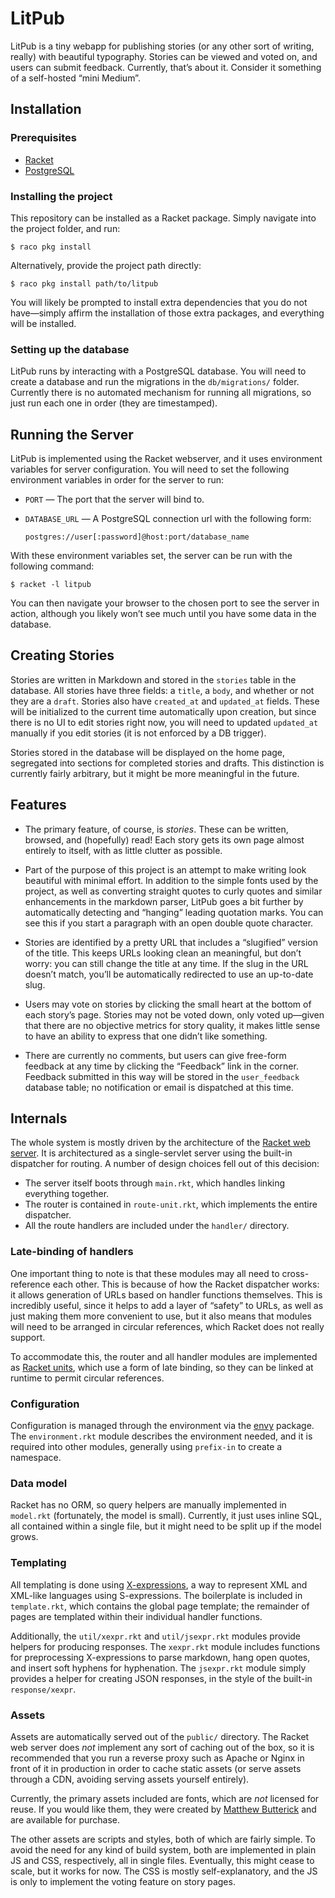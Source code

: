 # LitPub

LitPub is a tiny webapp for publishing stories (or any other sort of writing, really) with beautiful typography. Stories can be viewed and voted on, and users can submit feedback. Currently, that’s about it. Consider it something of a self-hosted “mini Medium”.

## Installation

### Prerequisites

- [Racket][racket]
- [PostgreSQL][postgres]

### Installing the project

This repository can be installed as a Racket package. Simply navigate into the project folder, and run:

```
$ raco pkg install
```

Alternatively, provide the project path directly:

```
$ raco pkg install path/to/litpub
```

You will likely be prompted to install extra dependencies that you do not have—simply affirm the installation of those extra packages, and everything will be installed.

### Setting up the database

LitPub runs by interacting with a PostgreSQL database. You will need to create a database and run the migrations in the `db/migrations/` folder. Currently there is no automated mechanism for running all migrations, so just run each one in order (they are timestamped).

## Running the Server

LitPub is implemented using the Racket webserver, and it uses environment variables for server configuration. You will need to set the following environment variables in order for the server to run:

  - `PORT` — The port that the server will bind to.
  - `DATABASE_URL` — A PostgreSQL connection url with the following form:

     ```
     postgres://user[:password]@host:port/database_name
     ```

With these environment variables set, the server can be run with the following command:

```
$ racket -l litpub
```

You can then navigate your browser to the chosen port to see the server in action, although you likely won’t see much until you have some data in the database.

## Creating Stories

Stories are written in Markdown and stored in the `stories` table in the database. All stories have three fields: a `title`, a `body`, and whether or not they are a `draft`. Stories also have `created_at` and `updated_at` fields. These will be initialized to the current time automatically upon creation, but since there is no UI to edit stories right now, you will need to updated `updated_at` manually if you edit stories (it is not enforced by a DB trigger).

Stories stored in the database will be displayed on the home page, segregated into sections for completed stories and drafts. This distinction is currently fairly arbitrary, but it might be more meaningful in the future.

## Features

  - The primary feature, of course, is *stories*. These can be written, browsed, and (hopefully) read! Each story gets its own page almost entirely to itself, with as little clutter as possible.

  - Part of the purpose of this project is an attempt to make writing look beautiful with minimal effort. In addition to the simple fonts used by the project, as well as converting straight quotes to curly quotes and similar enhancements in the markdown parser, LitPub goes a bit further by automatically detecting and “hanging” leading quotation marks. You can see this if you start a paragraph with an open double quote character.

  - Stories are identified by a pretty URL that includes a “slugified” version of the title. This keeps URLs looking clean an meaningful, but don’t worry: you can still change the title at any time. If the slug in the URL doesn’t match, you’ll be automatically redirected to use an up-to-date slug.

  - Users may vote on stories by clicking the small heart at the bottom of each story’s page. Stories may not be voted down, only voted up—given that there are no objective metrics for story quality, it makes little sense to have an ability to express that one didn’t like something.

  - There are currently no comments, but users can give free-form feedback at any time by clicking the “Feedback” link in the corner. Feedback submitted in this way will be stored in the `user_feedback` database table; no notification or email is dispatched at this time.

## Internals

The whole system is mostly driven by the architecture of the [Racket web server][web-server]. It is architectured as a single-servlet server using the built-in dispatcher for routing. A number of design choices fell out of this decision:

  - The server itself boots through `main.rkt`, which handles linking everything together.
  - The router is contained in `route-unit.rkt`, which implements the entire dispatcher.
  - All the route handlers are included under the `handler/` directory.

### Late-binding of handlers

One important thing to note is that these modules may all need to cross-reference each other. This is because of how the Racket dispatcher works: it allows generation of URLs based on handler functions themselves. This is incredibly useful, since it helps to add a layer of “safety” to URLs, as well as just making them more convenient to use, but it also means that modules will need to be arranged in circular references, which Racket does not really support.

To accommodate this, the router and all handler modules are implemented as [Racket units][units], which use a form of late binding, so they can be linked at runtime to permit circular references.

### Configuration

Configuration is managed through the environment via the [envy][envy] package. The `environment.rkt` module describes the environment needed, and it is required into other modules, generally using `prefix-in` to create a namespace.

### Data model

Racket has no ORM, so query helpers are manually implemented in `model.rkt` (fortunately, the model is small). Currently, it just uses inline SQL, all contained within a single file, but it might need to be split up if the model grows.

### Templating

All templating is done using [X-expressions][xexprs], a way to represent XML and XML-like languages using S-expressions. The boilerplate is included in `template.rkt`, which contains the global page template; the remainder of pages are templated within their individual handler functions.

Additionally, the `util/xexpr.rkt` and `util/jsexpr.rkt` modules provide helpers for producing responses. The `xexpr.rkt` module includes functions for preprocessing X-expressions to parse markdown, hang open quotes, and insert soft hyphens for hyphenation. The `jsexpr.rkt` module simply provides a helper for creating JSON responses, in the style of the built-in `response/xexpr`.

### Assets

Assets are automatically served out of the `public/` directory. The Racket web server does *not* implement any sort of caching out of the box, so it is recommended that you run a reverse proxy such as Apache or Nginx in front of it in production in order to cache static assets (or serve assets through a CDN, avoiding serving assets yourself entirely).

Currently, the primary assets included are fonts, which are *not* licensed for reuse. If you would like them, they were created by [Matthew Butterick][mbutterick] and are available for purchase.

The other assets are scripts and styles, both of which are fairly simple. To avoid the need for any kind of build system, both are implemented in plain JS and CSS, respectively, all in single files. Eventually, this might cease to scale, but it works for now. The CSS is mostly self-explanatory, and the JS is only to implement the voting feature on story pages.

[envy]: http://pkg-build.racket-lang.org/doc/envy/index.html
[mbutterick]: http://practicaltypography.com
[racket]: http://racket-lang.org
[postgres]: http://www.postgresql.org
[units]: http://docs.racket-lang.org/guide/units.html
[xexprs]: http://docs.racket-lang.org/xml/index.html
[web-server]: http://docs.racket-lang.org/web-server/index.html
